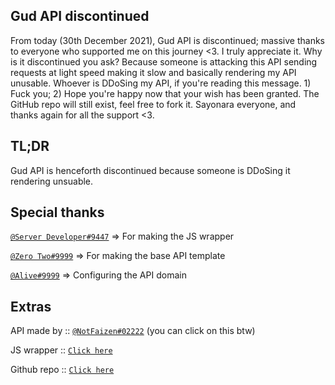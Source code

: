 ## Gud API discontinued

From today (30th December 2021), Gud API is discontinued; massive thanks to everyone who supported me on this journey <3. I truly appreciate it. Why is it discontinued you ask? Because someone is attacking this API sending requests at light speed making it slow and basically rendering my API unusable. Whoever is DDoSing my API, if you're reading this message. 1) Fuck you; 2) Hope you're happy now that your wish has been granted. The GitHub repo will still exist, feel free to fork it. Sayonara everyone, and thanks again for all the support <3.


## TL;DR
Gud API is henceforth discontinued because someone is DDoSing it rendering unsuable.

## Special thanks
[`@Server Developer#9447`](https://discord.com/users/588336437011939341) => For making the JS wrapper

[`@Zero Two#9999`](https://discord.com/users/752565851948974100) => For making the base API template

[`@Alive#9999`](https://discord.com/users/546056895031672833) => Configuring the API domain

## Extras
API made by :: [`@NotFaizen#02222`](https://discord.com/users/739735540483752006) (you can click on this btw)

JS wrapper :: [`Click here`](https://npmjs.org/package/gud-wrapper)

Github repo :: [`Click here`](https://github.com/NotFaizen/gud-api)
